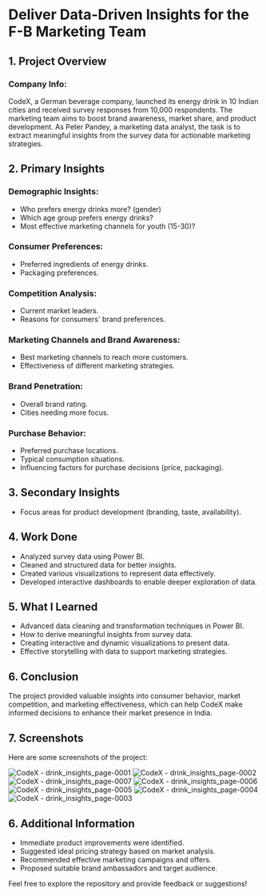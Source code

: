 # Deliver Data-Driven Insights for the F-B Marketing Team

## 1. Project Overview

### Company Info:
CodeX, a German beverage company, launched its energy drink in 10 Indian cities and received survey responses from 10,000 respondents. The marketing team aims to boost brand awareness, market share, and product development. As Peter Pandey, a marketing data analyst, the task is to extract meaningful insights from the survey data for actionable marketing strategies.

## 2. Primary Insights

### Demographic Insights:
- Who prefers energy drinks more? (gender)
- Which age group prefers energy drinks?
- Most effective marketing channels for youth (15-30)?

### Consumer Preferences:
- Preferred ingredients of energy drinks.
- Packaging preferences.

### Competition Analysis:
- Current market leaders.
- Reasons for consumers' brand preferences.

### Marketing Channels and Brand Awareness:
- Best marketing channels to reach more customers.
- Effectiveness of different marketing strategies.

### Brand Penetration:
- Overall brand rating.
- Cities needing more focus.

### Purchase Behavior:
- Preferred purchase locations.
- Typical consumption situations.
- Influencing factors for purchase decisions (price, packaging).

## 3. Secondary  Insights
- Focus areas for product development (branding, taste, availability).

## 4. Work Done
- Analyzed survey data using Power BI.
- Cleaned and structured data for better insights.
- Created various visualizations to represent data effectively.
- Developed interactive dashboards to enable deeper exploration of data.

## 5. What I Learned
- Advanced data cleaning and transformation techniques in Power BI.
- How to derive meaningful insights from survey data.
- Creating interactive and dynamic visualizations to present data.
- Effective storytelling with data to support marketing strategies.

## 6. Conclusion
The project provided valuable insights into consumer behavior, market competition, and marketing effectiveness, which can help CodeX make informed decisions to enhance their market presence in India.

## 7. Screenshots
Here are some screenshots of the project:

![CodeX - drink_insights_page-0001](https://github.com/Prathameshv07/Deliver_Data-Driven_Insights_for_the_F-B_Marketing_Team/assets/82259786/8d501b23-9fe5-4460-830b-ba7e511612b0)
![CodeX - drink_insights_page-0002](https://github.com/Prathameshv07/Deliver_Data-Driven_Insights_for_the_F-B_Marketing_Team/assets/82259786/5221bb6b-4246-42fa-ac0e-2ba07f9ad440)
![CodeX - drink_insights_page-0007](https://github.com/Prathameshv07/Deliver_Data-Driven_Insights_for_the_F-B_Marketing_Team/assets/82259786/ecb4bc27-801a-4dac-b500-1d62f8cf0a54)
![CodeX - drink_insights_page-0006](https://github.com/Prathameshv07/Deliver_Data-Driven_Insights_for_the_F-B_Marketing_Team/assets/82259786/ecd1c34f-c193-491e-a3ee-ddf4ce769cc7)
![CodeX - drink_insights_page-0005](https://github.com/Prathameshv07/Deliver_Data-Driven_Insights_for_the_F-B_Marketing_Team/assets/82259786/5d59d98b-a7ac-46d3-b4f3-ab069a926cb4)
![CodeX - drink_insights_page-0004](https://github.com/Prathameshv07/Deliver_Data-Driven_Insights_for_the_F-B_Marketing_Team/assets/82259786/7e86a312-cd6a-4c88-9550-84bced0ea95f)
![CodeX - drink_insights_page-0003](https://github.com/Prathameshv07/Deliver_Data-Driven_Insights_for_the_F-B_Marketing_Team/assets/82259786/d9552e6d-6bed-42c5-aa83-19f8a10efb46)


## 6. Additional Information
- Immediate product improvements were identified.
- Suggested ideal pricing strategy based on market analysis.
- Recommended effective marketing campaigns and offers.
- Proposed suitable brand ambassadors and target audience.

Feel free to explore the repository and provide feedback or suggestions!
